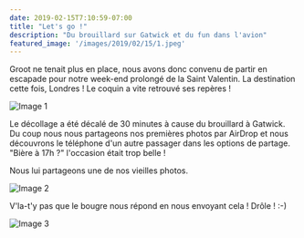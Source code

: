 ```yaml
---
date: 2019-02-15T7:10:59-07:00
title: "Let's go !"
description: "Du brouillard sur Gatwick et du fun dans l'avion"
featured_image: '/images/2019/02/15/1.jpeg'
---
```


Groot ne tenait plus en place, nous avons donc convenu de partir en escapade pour notre week-end prolongé de la Saint Valentin. La destination cette fois, Londres ! Le coquin a vite retrouvé ses repères !

![Image 1](/images/2019/02/15/1.jpeg)

Le décollage a été décalé de 30 minutes à cause du brouillard à Gatwick. Du coup nous nous partageons nos premières photos par AirDrop et nous découvrons le téléphone d'un autre passager dans les options de partage. "Bière à 17h ?" l'occasion était trop belle !

Nous lui partageons une de nos vieilles photos. 

![Image 2](/images/2019/02/15/2.jpeg)

V'la-t'y pas que le bougre nous répond en nous envoyant cela ! Drôle ! :-)

![Image 3](/images/2019/02/15/3.jpeg)